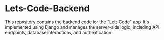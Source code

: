 # Lets-Code-Backend
This repository contains the backend code for the "Lets Code" app. It's implemented using Django and manages the server-side logic, including API endpoints, database interactions, and authentication.
